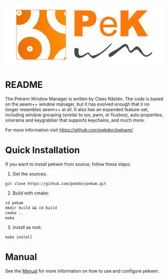 ![pekwm logo](pekwm_logo.svg)

README
======

The Pekwm Window Manager is written by Claes Nästén. The code is based
on the aewm++ window manager, but it has evolved enough that it no
longer resembles aewm++ at all. It also has an expanded feature-set,
including window grouping (similar to ion, pwm, or fluxbox), auto
properties, xinerama and keygrabber that supports keychains, and much
more.

For more information visit https://github.com/pekdon/pekwm/

Quick Installation
==================

If you want to install pekwm from source, follow these steps:

1. Get the sources:

```
git clone https://github.com/pekdon/pekwm.git
```

2. Build with cmake:

```
cd pekwm
mkdir build && cd build
cmake ..
make
```

3. Install as root:

```
make install
```

Manual
======

See the [Manual](doc/README.md) for more information on how to use and
configure pekwm.
